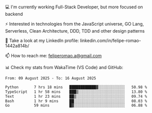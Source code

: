 💻 I'm currently working Full-Stack Developer, but more focused on backend

⚡ Interested in technologies from the JavaScript universe, GO Lang, Serverless, Clean Architecture, DDD, TDD and other design patterns

👥 Take a look at my LinkedIn profile: linkedin.com/in/felipe-romao-1442a814b/

📫 How to reach me: feliperomao.a@gmail.com

📊 Check my stats from WakaTime (VS Code) and GitHub:

<!--START_SECTION:waka-->

```txt
From: 09 August 2025 - To: 16 August 2025

Python       7 hrs 18 mins   ████████████▓░░░░░░░░░░░░   50.98 %
TypeScript   1 hr 58 mins    ███▒░░░░░░░░░░░░░░░░░░░░░   13.80 %
Text         1 hr 23 mins    ██▒░░░░░░░░░░░░░░░░░░░░░░   09.74 %
Bash         1 hr 9 mins     ██░░░░░░░░░░░░░░░░░░░░░░░   08.03 %
Go           59 mins         █▓░░░░░░░░░░░░░░░░░░░░░░░   06.88 %
```

<!--END_SECTION:waka-->

